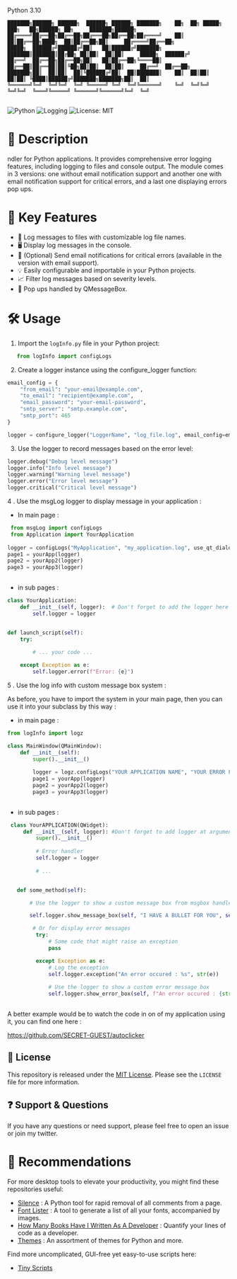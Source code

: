 Python 3.10
```
███████╗██████╗ ██████╗  ██████╗ ██████╗ ███████╗    ██╗  ██╗ █████╗ ███╗   ██╗██████╗ ██╗     ███████╗██████╗ 
██╔════╝██╔══██╗██╔══██╗██╔═══██╗██╔══██╗██╔════╝    ██║  ██║██╔══██╗████╗  ██║██╔══██╗██║     ██╔════╝██╔══██╗
█████╗  ██████╔╝██████╔╝██║   ██║██████╔╝███████╗    ███████║███████║██╔██╗ ██║██║  ██║██║     █████╗  ██████╔╝
██╔══╝  ██╔══██╗██╔══██╗██║   ██║██╔══██╗╚════██║    ██╔══██║██╔══██║██║╚██╗██║██║  ██║██║     ██╔══╝  ██╔══██╗
███████╗██║  ██║██║  ██║╚██████╔╝██║  ██║███████║    ██║  ██║██║  ██║██║ ╚████║██████╔╝███████╗███████╗██║  ██║
╚══════╝╚═╝  ╚═╝╚═╝  ╚═╝ ╚═════╝ ╚═╝  ╚═╝╚══════╝    ╚═╝  ╚═╝╚═╝  ╚═╝╚═╝  ╚═══╝╚═════╝ ╚══════╝╚══════╝╚═╝  ╚═╝
                                                                                                               
```
![Python](https://img.shields.io/badge/Python-3.x-blue)
![Logging](https://img.shields.io/badge/Logging-Enhanced-green)
![License: MIT](https://img.shields.io/badge/License-MIT-yellow)

# 📝 Description

ndler for Python applications. It provides comprehensive error logging features, including logging to files and console output. The module comes in 3 versions: one without email notification support and another one with email notification support for critical errors, and a last one displaying errors pop ups.

# 🔑 Key Features

- 📄 Log messages to files with customizable log file names.
- 🖥️ Display log messages in the console.
- 📧 (Optional) Send email notifications for critical errors (available in the version with email support).
- 💡 Easily configurable and importable in your Python projects.
- 📈 Filter log messages based on severity levels.
- 💬 Pop ups handled by QMessageBox.



# 🛠️ Usage

   1. Import the `logInfo.py` file in your Python project:

```python
   from logInfo import configLogs
```

   2. Create a logger instance using the configure_logger function:

```python
email_config = {
    "from_email": "your-email@example.com",
    "to_email": "recipient@example.com",
    "email_password": "your-email-password",
    "smtp_server": "smtp.example.com",
    "smtp_port": 465
}

logger = configure_logger("LoggerName", "log_file.log", email_config=email_config)

```
   3. Use the logger to record messages based on the error level:
      
 ```python
logger.debug("Debug level message")
logger.info("Info level message")
logger.warning("Warning level message")
logger.error("Error level message")
logger.critical("Critical level message")


 ```
 
   4 . Use the msgLog logger to display message in your application : 
  
   - In main page :

```python
 from msgLog import configLogs
 from Application import YourApplication
 
logger = configLogs("MyApplication", "my_application.log", use_qt_dialogs=True)
page1 = yourApp(logger)
page2 = yourApp2(logger)
page3 = yourApp3(logger)
        
  ```
 
 
 
   - in sub pages : 
    
 ```python
 class YourApplication:
     def __init__(self, logger):  # Don't forget to add the logger here
         self.logger = logger
 
 
 def launch_script(self):
     try:
          
         # ... your code ...
 
     except Exception as e:
         self.logger.error(f"Error: {e}")
  ```
  
   5 . Use the log info with custom message box system :
   
As before, you have to import the system in your main page, then you can use it into your subclass by this way : 
   - in main page : 
   
```python
from logInfo import logz

class MainWindow(QMainWindow):
    def __init__(self):
        super().__init__()
        
        logger = logz.configLogs("YOUR APPLICATION NAME", "YOUR ERROR FILELOG NAME.log", use_qt_dialogs=True)
        page1 = yourApp(logger)
        page2 = yourApp2(logger)
        page3 = yourApp3(logger)
        
```

   - in sub pages : 

```python
 class YourAPPLICATION(QWidget):
     def __init__(self, logger): #Don't forget to add logger at arguments on every pages
         super().__init__()
 
         # Error handler
         self.logger = logger
 
         # ...


   def some_method(self):

       # Use the logger to show a custom message box from msgbox handler

       self.logger.show_message_box(self, "I HAVE A BULLET FOR YOU", self.sacrifice_all)

        # Or for display error messages
         try:
             # Some code that might raise an exception
             pass

         except Exception as e:
             # Log the exception
             self.logger.exception("An error occured : %s", str(e))
 
             # Use the logger to show a custom error message box
             self.logger.show_error_box(self, f"An error occured : {str(e)}")
   
```

A better example would be to watch the code in on of my application using it, you can find one here  :

https://github.com/SECRET-GUEST/autoclicker
  

## :scroll: License

This repository is released under the [MIT License](LICENSE). Please see the `LICENSE` file for more information.


## :question: Support & Questions

If you have any questions or need support, please feel free to open an issue or join my twitter.


# :gem: Recommendations  

For more desktop tools to elevate your productivity, you might find these repositories useful:

- [Silence](https://github.com/SECRET-GUEST/silence) : A Python tool for rapid removal of all comments from a page.
- [Font Lister](https://github.com/SECRET-GUEST/font_lister) : A tool to generate a list of all your fonts, accompanied by images.
- [How Many Books Have I Written As A Developer](https://github.com/SECRET-GUEST/How-Many-Books-Have-I-Written-As-A-Developer) : Quantify your lines of code as a developer.
- [Themes](https://github.com/SECRET-GUEST/themes) : An assortment of themes for Python and more.

Find more uncomplicated, GUI-free yet easy-to-use scripts here:
- [Tiny Scripts](https://github.com/SECRET-GUEST/tiny-scripts)
